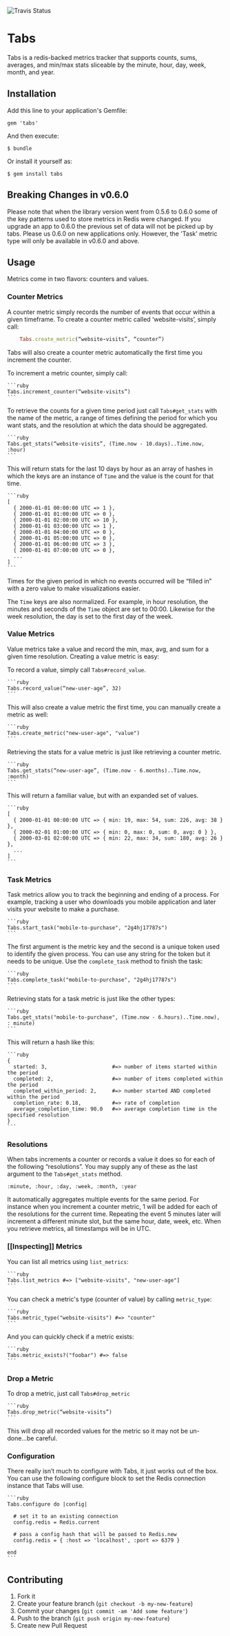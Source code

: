 ![Travis Status](https://api.travis-ci.org/thegrubbsian/tabs.png)

# Tabs

Tabs is a redis-backed metrics tracker that supports counts, sums, averages, and min/max stats sliceable by the minute, hour, day, week, month, and year.

## Installation

Add this line to your application's Gemfile:

    gem 'tabs'

And then execute:

    $ bundle

Or install it yourself as:

    $ gem install tabs

## Breaking Changes in v0.6.0

Please note that when the library version went from 0.5.6 to 0.6.0 some of
the key patterns used to store metrics in Redis were changed.  If you upgrade
an app to 0.6.0 the previous set of data will not be picked up by tabs.
Please us 0.6.0 on new applications only.  However, the 'Task' metric
type will only be available in v0.6.0 and above.

## Usage

Metrics come in two flavors: counters and values.

### Counter Metrics

A counter metric simply records the number of events that occur within a given timeframe.  To create a counter metric called ‘website-visits’, simply call:

```ruby
    Tabs.create_metric(“website-visits”, “counter”)
```

Tabs will also create a counter metric automatically the first time you
increment the counter.

To increment a metric counter, simply call:

    ```ruby
    Tabs.increment_counter(“website-visits”)
    ```

To retrieve the counts for a given time period just call `Tabs#get_stats` with the name of the metric, a range of times defining the period for which you want stats, and the resolution at which the data should be aggregated.

    ```ruby
    Tabs.get_stats(“website-visits”, (Time.now - 10.days)..Time.now, :hour)
    ```
    
This will return stats for the last 10 days by hour as an array of hashes in which the keys are an instance of `Time` and the value is the count for that time.

    ```ruby
    [
      { 2000-01-01 00:00:00 UTC => 1 },
      { 2000-01-01 01:00:00 UTC => 0 },
      { 2000-01-01 02:00:00 UTC => 10 },
      { 2000-01-01 03:00:00 UTC => 1 },
      { 2000-01-01 04:00:00 UTC => 0 },
      { 2000-01-01 05:00:00 UTC => 0 },
      { 2000-01-01 06:00:00 UTC => 3 },
      { 2000-01-01 07:00:00 UTC => 0 },
      ...
    ]
    ```
    
Times for the given period in which no events occurred will be “filled in” with a zero value to make visualizations easier.

The `Time` keys are also normalized.  For example, in hour resolution, the minutes and seconds of the `Time` object are set to 00:00.  Likewise for the week resolution, the day is set to the first day of the week.

### Value Metrics

Value metrics take a value and record the min, max, avg, and sum for a given time resolution.  Creating a value metric is easy:

To record a value, simply call `Tabs#record_value`.

    ```ruby
    Tabs.record_value(“new-user-age”, 32)
    ```

This will also create a value metric the first time, you can manually create
a metric as well:

    ```ruby
    Tabs.create_metric("new-user-age", "value")
    ```
    
Retrieving the stats for a value metric is just like retrieving a counter metric.

    ```ruby
    Tabs.get_stats(“new-user-age”, (Time.now - 6.months)..Time.now, :month)
    ```
    
This will return a familiar value, but with an expanded set of values.

    ```ruby
    [
      { 2000-01-01 00:00:00 UTC => { min: 19, max: 54, sum: 226, avg: 38 } },
      { 2000-02-01 01:00:00 UTC => { min: 0, max: 0, sum: 0, avg: 0 } },
      { 2000-03-01 02:00:00 UTC => { min: 22, max: 34, sum: 180, avg: 26 } },
      ...
    ]
    ```

### Task Metrics

Task metrics allow you to track the beginning and ending of a process.
For example, tracking a user who downloads you mobile application and
later visits your website to make a purchase.

    ```ruby
    Tabs.start_task("mobile-to-purchase", "2g4hj17787s")
    ```

The first argument is the metric key and the second is a unique token
used to identify the given process.  You can use any string for the
token but it needs to be unique.  Use the `complete_task` method to
finish the task:

    ```ruby
    Tabs.complete_task("mobile-to-purchase", "2g4hj17787s")
    ```

Retrieving stats for a task metric is just like the other types:

    ```ruby
    Tabs.get_stats("mobile-to-purchase", (Time.now - 6.hours)..Time.now), : minute)
    ```

This will return a hash like this:

    ```ruby
    {
      started: 3,                     #=> number of items started within the period
      completed: 2,                   #=> number of items completed within the period
      completed_within_period: 2,     #=> number started AND completed within the period
      completion_rate: 0.18,          #=> rate of completion
      average_completion_time: 90.0   #=> average completion time in the specified resolution
    }
    ```

### Resolutions

When tabs increments a counter or records a value it does so for each of the following “resolutions”.  You may supply any of these as the last argument to the `Tabs#get_stats` method.

    :minute, :hour, :day, :week, :month, :year

It automatically aggregates multiple events for the same period.  For instance when you increment a counter metric, 1 will be added for each of the resolutions for the current time.  Repeating the event 5 minutes later will increment a different minute slot, but the same hour, date, week, etc.  When you retrieve metrics, all timestamps will be in UTC.

### [[Inspecting]] Metrics

You can list all metrics using `list_metrics`:

    ```ruby
    Tabs.list_metrics #=> ["website-visits", "new-user-age"]
    ```

You can check a metric's type (counter of value) by calling
`metric_type`:

    ```ruby
    Tabs.metric_type("website-visits") #=> "counter"
    ```

And you can quickly check if a metric exists:

    ```ruby
    Tabs.metric_exists?("foobar") #=> false
    ```

### Drop a Metric

To drop a metric, just call `Tabs#drop_metric`

    ```ruby
    Tabs.drop_metric(“website-visits”)
    ```
    
This will drop all recorded values for the metric so it may not be un-done...be careful.

### Configuration

There really isn’t much to configure with Tabs, it just works out of the box.  You can use the following configure block to set the Redis connection instance that Tabs will use.

    ```ruby
    Tabs.configure do |config|
    
      # set it to an existing connection
      config.redis = Redis.current
      
      # pass a config hash that will be passed to Redis.new
      config.redis = { :host => 'localhost', :port => 6379 }
      
    end
    ```

## Contributing

1. Fork it
2. Create your feature branch (`git checkout -b my-new-feature`)
3. Commit your changes (`git commit -am 'Add some feature'`)
4. Push to the branch (`git push origin my-new-feature`)
5. Create new Pull Request
